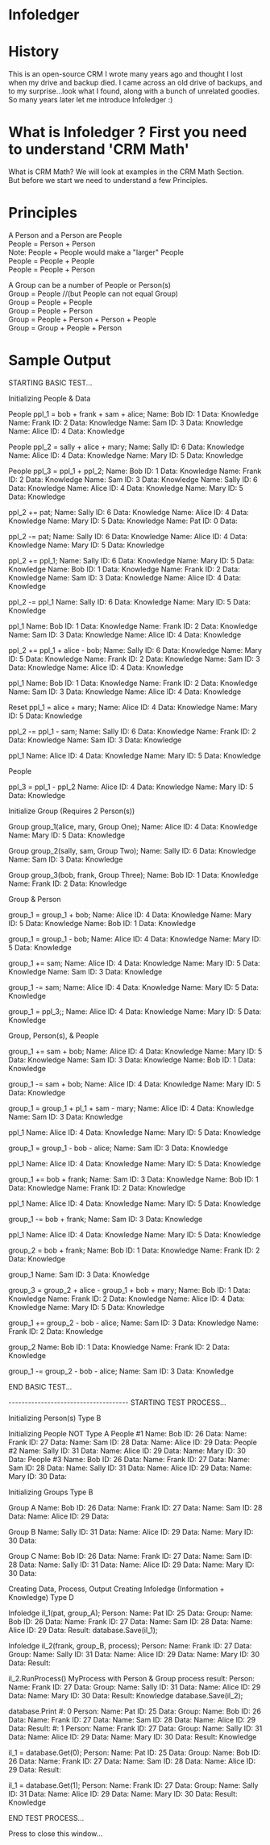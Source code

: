 # Infoledger

# History
This is an open-source CRM I wrote many years ago and thought I lost when my drive and backup died. I came across an old drive of backups, and to my surprise...look what I found, along with a bunch of unrelated goodies. So many years later let me introduce Infoledger :)

# What is Infoledger ? First you need to understand 'CRM Math'
What is CRM Math? We will look at examples in the CRM Math Section.<br/>
But before we start we need to understand a few Principles.<br/>

# Principles
A Person and a Person are People<br/>
People = Person + Person<br/>
Note: People + People would make a "larger" People<br/>
People = People + People<br/>
People = People + Person<br/>

A Group can be a number of People or Person(s)<br/>
Group = People //(but People can not equal Group)<br/>
Group = People + People<br/>
Group = People + Person<br/>
Group = People + Person + Person + People<br/>
Group = Group + People + Person<br/>

# Sample Output
STARTING BASIC TEST...

Initializing People & Data

People ppl_1 = bob + frank + sam + alice;
Name: Bob ID: 1 Data: Knowledge 
Name: Frank ID: 2 Data: Knowledge 
Name: Sam ID: 3 Data: Knowledge 
Name: Alice ID: 4 Data: Knowledge 

People ppl_2 = sally + alice + mary;
Name: Sally ID: 6 Data: Knowledge 
Name: Alice ID: 4 Data: Knowledge 
Name: Mary ID: 5 Data: Knowledge 

People ppl_3 = ppl_1 + ppl_2;
Name: Bob ID: 1 Data: Knowledge 
Name: Frank ID: 2 Data: Knowledge 
Name: Sam ID: 3 Data: Knowledge 
Name: Sally ID: 6 Data: Knowledge 
Name: Alice ID: 4 Data: Knowledge 
Name: Mary ID: 5 Data: Knowledge 

ppl_2 += pat;
Name: Sally ID: 6 Data: Knowledge 
Name: Alice ID: 4 Data: Knowledge 
Name: Mary ID: 5 Data: Knowledge 
Name: Pat ID: 0 Data: 

ppl_2 -= pat;
Name: Sally ID: 6 Data: Knowledge 
Name: Alice ID: 4 Data: Knowledge 
Name: Mary ID: 5 Data: Knowledge 

ppl_2 += ppl_1;
Name: Sally ID: 6 Data: Knowledge 
Name: Mary ID: 5 Data: Knowledge 
Name: Bob ID: 1 Data: Knowledge 
Name: Frank ID: 2 Data: Knowledge 
Name: Sam ID: 3 Data: Knowledge 
Name: Alice ID: 4 Data: Knowledge 

ppl_2 -= ppl_1
Name: Sally ID: 6 Data: Knowledge 
Name: Mary ID: 5 Data: Knowledge 

ppl_1
Name: Bob ID: 1 Data: Knowledge 
Name: Frank ID: 2 Data: Knowledge 
Name: Sam ID: 3 Data: Knowledge 
Name: Alice ID: 4 Data: Knowledge 

ppl_2 += ppl_1 + alice - bob;
Name: Sally ID: 6 Data: Knowledge 
Name: Mary ID: 5 Data: Knowledge 
Name: Frank ID: 2 Data: Knowledge 
Name: Sam ID: 3 Data: Knowledge 
Name: Alice ID: 4 Data: Knowledge 

ppl_1
Name: Bob ID: 1 Data: Knowledge 
Name: Frank ID: 2 Data: Knowledge 
Name: Sam ID: 3 Data: Knowledge 
Name: Alice ID: 4 Data: Knowledge 

Reset ppl_1 = alice + mary;
Name: Alice ID: 4 Data: Knowledge 
Name: Mary ID: 5 Data: Knowledge 

ppl_2 -= ppl_1 - sam;
Name: Sally ID: 6 Data: Knowledge 
Name: Frank ID: 2 Data: Knowledge 
Name: Sam ID: 3 Data: Knowledge 

ppl_1
Name: Alice ID: 4 Data: Knowledge 
Name: Mary ID: 5 Data: Knowledge 

People

ppl_3 = ppl_1 - ppl_2
Name: Alice ID: 4 Data: Knowledge 
Name: Mary ID: 5 Data: Knowledge 

Initialize Group (Requires 2 Person(s))

Group group_1(alice, mary, Group One);
Name: Alice ID: 4 Data: Knowledge 
Name: Mary ID: 5 Data: Knowledge 

Group group_2(sally, sam, Group Two);
Name: Sally ID: 6 Data: Knowledge 
Name: Sam ID: 3 Data: Knowledge 

Group group_3(bob, frank, Group Three);
Name: Bob ID: 1 Data: Knowledge 
Name: Frank ID: 2 Data: Knowledge 

Group & Person

group_1 = group_1 + bob;
Name: Alice ID: 4 Data: Knowledge 
Name: Mary ID: 5 Data: Knowledge 
Name: Bob ID: 1 Data: Knowledge 

group_1 = group_1 - bob;
Name: Alice ID: 4 Data: Knowledge 
Name: Mary ID: 5 Data: Knowledge 

group_1 += sam;
Name: Alice ID: 4 Data: Knowledge 
Name: Mary ID: 5 Data: Knowledge 
Name: Sam ID: 3 Data: Knowledge 

group_1 -= sam;
Name: Alice ID: 4 Data: Knowledge 
Name: Mary ID: 5 Data: Knowledge 

group_1 = ppl_3;;
Name: Alice ID: 4 Data: Knowledge 
Name: Mary ID: 5 Data: Knowledge 

Group, Person(s), & People

group_1 += sam + bob;
Name: Alice ID: 4 Data: Knowledge 
Name: Mary ID: 5 Data: Knowledge 
Name: Sam ID: 3 Data: Knowledge 
Name: Bob ID: 1 Data: Knowledge 

group_1 -= sam + bob;
Name: Alice ID: 4 Data: Knowledge 
Name: Mary ID: 5 Data: Knowledge 

group_1 = group_1 + pl_1 + sam - mary;
Name: Alice ID: 4 Data: Knowledge 
Name: Sam ID: 3 Data: Knowledge 

ppl_1
Name: Alice ID: 4 Data: Knowledge 
Name: Mary ID: 5 Data: Knowledge 

group_1 = group_1 - bob - alice;
Name: Sam ID: 3 Data: Knowledge 

ppl_1
Name: Alice ID: 4 Data: Knowledge 
Name: Mary ID: 5 Data: Knowledge 

group_1 += bob + frank;
Name: Sam ID: 3 Data: Knowledge 
Name: Bob ID: 1 Data: Knowledge 
Name: Frank ID: 2 Data: Knowledge 

ppl_1
Name: Alice ID: 4 Data: Knowledge 
Name: Mary ID: 5 Data: Knowledge 

group_1 -= bob + frank;
Name: Sam ID: 3 Data: Knowledge 

ppl_1
Name: Alice ID: 4 Data: Knowledge 
Name: Mary ID: 5 Data: Knowledge 

group_2 = bob + frank;
Name: Bob ID: 1 Data: Knowledge 
Name: Frank ID: 2 Data: Knowledge 

group_1
Name: Sam ID: 3 Data: Knowledge 

group_3 = group_2 + alice - group_1 + bob + mary;
Name: Bob ID: 1 Data: Knowledge 
Name: Frank ID: 2 Data: Knowledge 
Name: Alice ID: 4 Data: Knowledge 
Name: Mary ID: 5 Data: Knowledge 

group_1 += group_2 - bob - alice;
Name: Sam ID: 3 Data: Knowledge 
Name: Frank ID: 2 Data: Knowledge 

group_2
Name: Bob ID: 1 Data: Knowledge 
Name: Frank ID: 2 Data: Knowledge 

group_1 -= group_2 - bob - alice;
Name: Sam ID: 3 Data: Knowledge 

END BASIC TEST...

------------------------------------- STARTING TEST PROCESS...

Initializing Person(s) Type B

Initializing People NOT Type A
People #1
Name: Bob ID: 26 Data: 
Name: Frank ID: 27 Data: 
Name: Sam ID: 28 Data: 
Name: Alice ID: 29 Data: 
People #2
Name: Sally ID: 31 Data: 
Name: Alice ID: 29 Data: 
Name: Mary ID: 30 Data: 
People #3
Name: Bob ID: 26 Data: 
Name: Frank ID: 27 Data: 
Name: Sam ID: 28 Data: 
Name: Sally ID: 31 Data: 
Name: Alice ID: 29 Data: 
Name: Mary ID: 30 Data: 

Initializing Groups Type B

Group A
Name: Bob ID: 26 Data: 
Name: Frank ID: 27 Data: 
Name: Sam ID: 28 Data: 
Name: Alice ID: 29 Data: 

Group B
Name: Sally ID: 31 Data: 
Name: Alice ID: 29 Data: 
Name: Mary ID: 30 Data: 

Group C
Name: Bob ID: 26 Data: 
Name: Frank ID: 27 Data: 
Name: Sam ID: 28 Data: 
Name: Sally ID: 31 Data: 
Name: Alice ID: 29 Data: 
Name: Mary ID: 30 Data: 

Creating Data, Process, Output 
Creating Infoledge (Information + Knowledge) Type D

Infoledge il_1(pat, group_A);
Person:
Name: Pat ID: 25 Data: 
Group:
Name: Bob ID: 26 Data: 
Name: Frank ID: 27 Data: 
Name: Sam ID: 28 Data: 
Name: Alice ID: 29 Data: 
Result: 
database.Save(il_1);

Infoledge il_2(frank, group_B, process);
Person:
Name: Frank ID: 27 Data: 
Group:
Name: Sally ID: 31 Data: 
Name: Alice ID: 29 Data: 
Name: Mary ID: 30 Data: 
Result: 

il_2.RunProcess()
MyProcess with Person & Group
process result:
Person:
Name: Frank ID: 27 Data: 
Group:
Name: Sally ID: 31 Data: 
Name: Alice ID: 29 Data: 
Name: Mary ID: 30 Data: 
Result: Knowledge 
database.Save(il_2);

database.Print
#: 0
Person:
Name: Pat ID: 25 Data: 
Group:
Name: Bob ID: 26 Data: 
Name: Frank ID: 27 Data: 
Name: Sam ID: 28 Data: 
Name: Alice ID: 29 Data: 
Result: 
#: 1
Person:
Name: Frank ID: 27 Data: 
Group:
Name: Sally ID: 31 Data: 
Name: Alice ID: 29 Data: 
Name: Mary ID: 30 Data: 
Result: Knowledge 

il_1 = database.Get(0);
Person:
Name: Pat ID: 25 Data: 
Group:
Name: Bob ID: 26 Data: 
Name: Frank ID: 27 Data: 
Name: Sam ID: 28 Data: 
Name: Alice ID: 29 Data: 
Result: 

il_1 = database.Get(1);
Person:
Name: Frank ID: 27 Data: 
Group:
Name: Sally ID: 31 Data: 
Name: Alice ID: 29 Data: 
Name: Mary ID: 30 Data: 
Result: Knowledge 

END TEST PROCESS...

Press <RETURN> to close this window...


